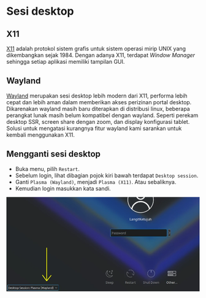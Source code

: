 # Sesi desktop

## X11

[X11] adalah protokol sistem grafis untuk sistem operasi mirip UNIX yang dikembangkan sejak 1984. Dengan adanya X11, terdapat _Window Manager_ sehingga setiap aplikasi memiliki tampilan GUI.

## Wayland

[Wayland] merupakan sesi desktop lebih modern dari X11, performa lebih cepat dan lebih aman dalam memberikan akses perizinan portal desktop. Dikarenakan wayland masih baru diterapkan di distribusi linux, beberapa perangkat lunak masih belum kompatibel dengan wayland. Seperti perekam desktop SSR, screen share dengan zoom, dan display konfigurasi tablet. Solusi untuk mengatasi kurangnya fitur wayland kami sarankan untuk kembali menggunakan X11.

## Mengganti sesi desktop

- Buka menu, pilih `Restart`.
- Sebelum login, lihat dibagian pojok kiri bawah terdapat `Desktop session`.
- Ganti `Plasma (Wayland)`, menjadi `Plasma (X11)`. Atau sebaliknya.
- Kemudian login masukkan kata sandi.

![Desktop Session LangitKetujuh](../../media/image/desktop-session-langitketujuh-id.webp)

[X11]:https://www.x.org/wiki
[Wayland]:https://wayland.freedesktop.org
